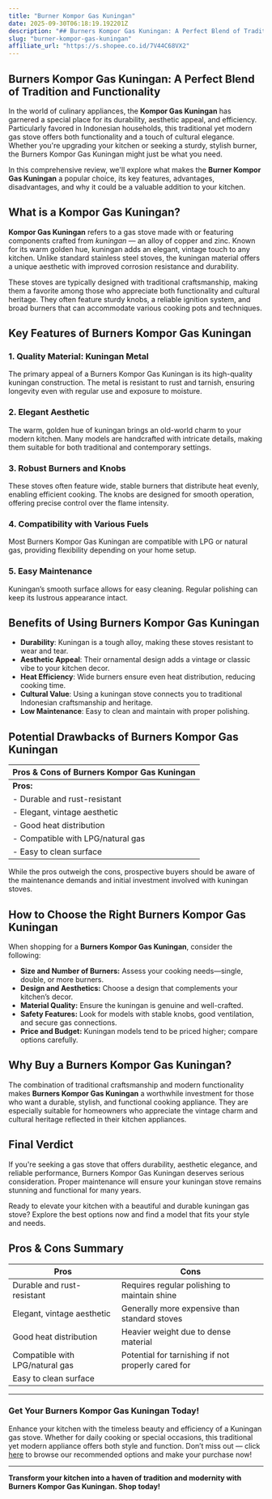 ```yaml
---
title: "Burner Kompor Gas Kuningan"
date: 2025-09-30T06:18:19.192201Z
description: "## Burners Kompor Gas Kuningan: A Perfect Blend of Tradition and Functionality..."
slug: "burner-kompor-gas-kuningan"
affiliate_url: "https://s.shopee.co.id/7V44C68VX2"
---
```

## Burners Kompor Gas Kuningan: A Perfect Blend of Tradition and Functionality

In the world of culinary appliances, the **Kompor Gas Kuningan** has garnered a special place for its durability, aesthetic appeal, and efficiency. Particularly favored in Indonesian households, this traditional yet modern gas stove offers both functionality and a touch of cultural elegance. Whether you're upgrading your kitchen or seeking a sturdy, stylish burner, the Burners Kompor Gas Kuningan might just be what you need.

In this comprehensive review, we'll explore what makes the **Burner Kompor Gas Kuningan** a popular choice, its key features, advantages, disadvantages, and why it could be a valuable addition to your kitchen.

## What is a Kompor Gas Kuningan?

**Kompor Gas Kuningan** refers to a gas stove made with or featuring components crafted from *kuningan* — an alloy of copper and zinc. Known for its warm golden hue, kuningan adds an elegant, vintage touch to any kitchen. Unlike standard stainless steel stoves, the kuningan material offers a unique aesthetic with improved corrosion resistance and durability.

These stoves are typically designed with traditional craftsmanship, making them a favorite among those who appreciate both functionality and cultural heritage. They often feature sturdy knobs, a reliable ignition system, and broad burners that can accommodate various cooking pots and techniques.

## Key Features of Burners Kompor Gas Kuningan

### 1. Quality Material: Kuningan Metal

The primary appeal of a Burners Kompor Gas Kuningan is its high-quality kuningan construction. The metal is resistant to rust and tarnish, ensuring longevity even with regular use and exposure to moisture.

### 2. Elegant Aesthetic

The warm, golden hue of kuningan brings an old-world charm to your modern kitchen. Many models are handcrafted with intricate details, making them suitable for both traditional and contemporary settings.

### 3. Robust Burners and Knobs

These stoves often feature wide, stable burners that distribute heat evenly, enabling efficient cooking. The knobs are designed for smooth operation, offering precise control over the flame intensity.

### 4. Compatibility with Various Fuels

Most Burners Kompor Gas Kuningan are compatible with LPG or natural gas, providing flexibility depending on your home setup.

### 5. Easy Maintenance

Kuningan’s smooth surface allows for easy cleaning. Regular polishing can keep its lustrous appearance intact.

## Benefits of Using Burners Kompor Gas Kuningan

- **Durability**: Kuningan is a tough alloy, making these stoves resistant to wear and tear.
- **Aesthetic Appeal**: Their ornamental design adds a vintage or classic vibe to your kitchen decor.
- **Heat Efficiency**: Wide burners ensure even heat distribution, reducing cooking time.
- **Cultural Value**: Using a kuningan stove connects you to traditional Indonesian craftsmanship and heritage.
- **Low Maintenance**: Easy to clean and maintain with proper polishing.

## Potential Drawbacks of Burners Kompor Gas Kuningan

| Pros & Cons of Burners Kompor Gas Kuningan |  
|------------------------------|  
| **Pros:**                  | **Cons:**                                |  
| - Durable and rust-resistant | - Requires regular polishing to maintain shine |  
| - Elegant, vintage aesthetic | - Generally more expensive than standard stainless steel stoves |  
| - Good heat distribution | - Heavier weight due to dense material |  
| - Compatible with LPG/natural gas | - Potential for tarnishing if not properly cared for |  
| - Easy to clean surface     |  

While the pros outweigh the cons, prospective buyers should be aware of the maintenance demands and initial investment involved with kuningan stoves.

## How to Choose the Right Burners Kompor Gas Kuningan

When shopping for a **Burners Kompor Gas Kuningan**, consider the following:

- **Size and Number of Burners:** Assess your cooking needs—single, double, or more burners.
- **Design and Aesthetics:** Choose a design that complements your kitchen’s decor.
- **Material Quality:** Ensure the kuningan is genuine and well-crafted.
- **Safety Features:** Look for models with stable knobs, good ventilation, and secure gas connections.
- **Price and Budget:** Kuningan models tend to be priced higher; compare options carefully.

## Why Buy a Burners Kompor Gas Kuningan?

The combination of traditional craftsmanship and modern functionality makes **Burners Kompor Gas Kuningan** a worthwhile investment for those who want a durable, stylish, and functional cooking appliance. They are especially suitable for homeowners who appreciate the vintage charm and cultural heritage reflected in their kitchen appliances.

## Final Verdict

If you're seeking a gas stove that offers durability, aesthetic elegance, and reliable performance, Burners Kompor Gas Kuningan deserves serious consideration. Proper maintenance will ensure your kuningan stove remains stunning and functional for many years.

Ready to elevate your kitchen with a beautiful and durable kuningan gas stove? Explore the best options now and find a model that fits your style and needs.

## Pros & Cons Summary

| **Pros** | **Cons** |
|---|---|
| Durable and rust-resistant | Requires regular polishing to maintain shine |
| Elegant, vintage aesthetic | Generally more expensive than standard stoves |
| Good heat distribution | Heavier weight due to dense material |
| Compatible with LPG/natural gas | Potential for tarnishing if not properly cared for |
| Easy to clean surface | |

---

### Get Your Burners Kompor Gas Kuningan Today!

Enhance your kitchen with the timeless beauty and efficiency of a Kuningan gas stove. Whether for daily cooking or special occasions, this traditional yet modern appliance offers both style and function. Don’t miss out — click [here](https://s.shopee.co.id/7V44C68VX2) to browse our recommended options and make your purchase now!

---

**Transform your kitchen into a haven of tradition and modernity with Burners Kompor Gas Kuningan. Shop today!**